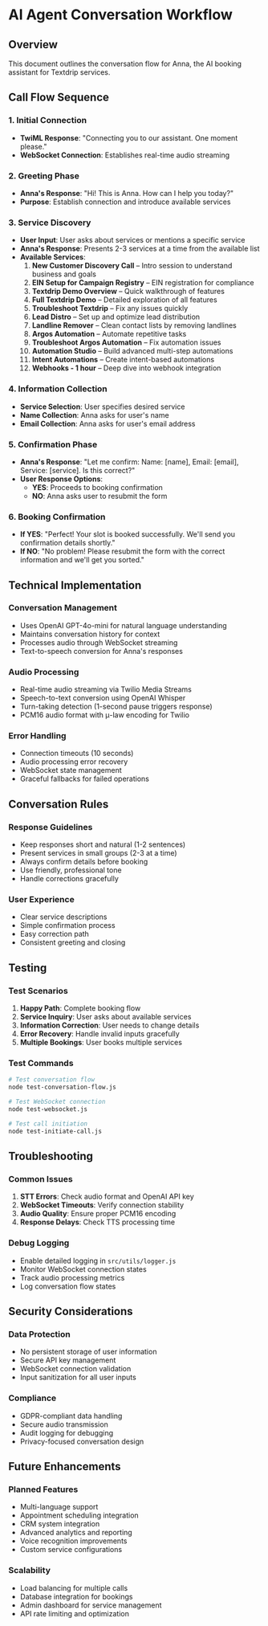 # AI Agent Conversation Workflow

## Overview
This document outlines the conversation flow for Anna, the AI booking assistant for Textdrip services.

## Call Flow Sequence

### 1. Initial Connection
- **TwiML Response**: "Connecting you to our assistant. One moment please."
- **WebSocket Connection**: Establishes real-time audio streaming

### 2. Greeting Phase
- **Anna's Response**: "Hi! This is Anna. How can I help you today?"
- **Purpose**: Establish connection and introduce available services

### 3. Service Discovery
- **User Input**: User asks about services or mentions a specific service
- **Anna's Response**: Presents 2-3 services at a time from the available list
- **Available Services**:
  1. **New Customer Discovery Call** – Intro session to understand business and goals
  2. **EIN Setup for Campaign Registry** – EIN registration for compliance
  3. **Textdrip Demo Overview** – Quick walkthrough of features
  4. **Full Textdrip Demo** – Detailed exploration of all features
  5. **Troubleshoot Textdrip** – Fix any issues quickly
  6. **Lead Distro** – Set up and optimize lead distribution
  7. **Landline Remover** – Clean contact lists by removing landlines
  8. **Argos Automation** – Automate repetitive tasks
  9. **Troubleshoot Argos Automation** – Fix automation issues
  10. **Automation Studio** – Build advanced multi-step automations
  11. **Intent Automations** – Create intent-based automations
  12. **Webhooks - 1 hour** – Deep dive into webhook integration

### 4. Information Collection
- **Service Selection**: User specifies desired service
- **Name Collection**: Anna asks for user's name
- **Email Collection**: Anna asks for user's email address

### 5. Confirmation Phase
- **Anna's Response**: "Let me confirm: Name: [name], Email: [email], Service: [service]. Is this correct?"
- **User Response Options**:
  - **YES**: Proceeds to booking confirmation
  - **NO**: Anna asks user to resubmit the form

### 6. Booking Confirmation
- **If YES**: "Perfect! Your slot is booked successfully. We'll send you confirmation details shortly."
- **If NO**: "No problem! Please resubmit the form with the correct information and we'll get you sorted."

## Technical Implementation

### Conversation Management
- Uses OpenAI GPT-4o-mini for natural language understanding
- Maintains conversation history for context
- Processes audio through WebSocket streaming
- Text-to-speech conversion for Anna's responses

### Audio Processing
- Real-time audio streaming via Twilio Media Streams
- Speech-to-text conversion using OpenAI Whisper
- Turn-taking detection (1-second pause triggers response)
- PCM16 audio format with μ-law encoding for Twilio

### Error Handling
- Connection timeouts (10 seconds)
- Audio processing error recovery
- WebSocket state management
- Graceful fallbacks for failed operations

## Conversation Rules

### Response Guidelines
- Keep responses short and natural (1-2 sentences)
- Present services in small groups (2-3 at a time)
- Always confirm details before booking
- Use friendly, professional tone
- Handle corrections gracefully

### User Experience
- Clear service descriptions
- Simple confirmation process
- Easy correction path
- Consistent greeting and closing

## Testing

### Test Scenarios
1. **Happy Path**: Complete booking flow
2. **Service Inquiry**: User asks about available services
3. **Information Correction**: User needs to change details
4. **Error Recovery**: Handle invalid inputs gracefully
5. **Multiple Bookings**: User books multiple services

### Test Commands
```bash
# Test conversation flow
node test-conversation-flow.js

# Test WebSocket connection
node test-websocket.js

# Test call initiation
node test-initiate-call.js
```

## Troubleshooting

### Common Issues
1. **STT Errors**: Check audio format and OpenAI API key
2. **WebSocket Timeouts**: Verify connection stability
3. **Audio Quality**: Ensure proper PCM16 encoding
4. **Response Delays**: Check TTS processing time

### Debug Logging
- Enable detailed logging in `src/utils/logger.js`
- Monitor WebSocket connection states
- Track audio processing metrics
- Log conversation flow states

## Security Considerations

### Data Protection
- No persistent storage of user information
- Secure API key management
- WebSocket connection validation
- Input sanitization for all user inputs

### Compliance
- GDPR-compliant data handling
- Secure audio transmission
- Audit logging for debugging
- Privacy-focused conversation design

## Future Enhancements

### Planned Features
- Multi-language support
- Appointment scheduling integration
- CRM system integration
- Advanced analytics and reporting
- Voice recognition improvements
- Custom service configurations

### Scalability
- Load balancing for multiple calls
- Database integration for bookings
- Admin dashboard for service management
- API rate limiting and optimization

